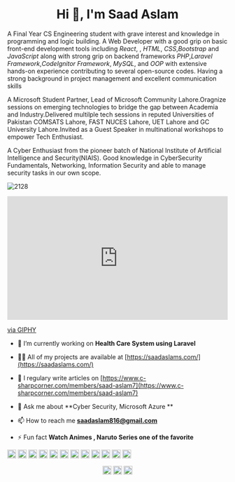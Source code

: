 <h1 align="center">Hi 👋, I'm Saad Aslam</h1>
 <p class="font-ram text-black-50 py-2 bio">
                                    A Final Year CS Engineering student with grave 
                                    interest and knowledge in programming and logic building. 
                                    A Web Developer with a good grip on 
                                    basic front-end development tools including <i>React</i>, 
                                    , <i>HTML</i>, <i>CSS</i>,<i>Bootstrap</i> and <i>JavaScript</i> along with strong grip on 
                                    backend frameworks <i>PHP</i>,<i>Laravel Framework</i>,<i>CodeIgnitor Framework</i>, <i>MySQL</i>, 
                                    and <i>OOP</i> with extensive hands-on experience 
                                    contributing to several open-source codes. Having a strong background in project 
                                    management and excellent communication skills</p>
                                <p class="font-ram text-black-50 py-2 bio">
                                    A Microsoft 
                                    Student Partner, Lead of Microsoft Community Lahore.Oragnize sessions on emerging technologies to
                                    bridge the gap between Academia and Industry.Delivered multilple tech sessions in reputed Universities 
                                    of Pakistan COMSATS Lahore, FAST NUCES Lahore, UET Lahore and GC University Lahore.Invited as a Guest Speaker
                                    in multinational workshops to empower Tech Enthusiast.
                                </p>
                                <p class="font-ram text-black-50 py-2 bio">
                                    A Cyber Enthusiast from the pioneer batch of National Institute of Artificial Intelligence and Security(NIAIS).
                                   Good knowledge in CyberSecurity Fundamentals, Networking, Information Security and able to manage security tasks
                                   in our own scope.
                                </p>
<p align="left"> <img src="https://komarev.com/ghpvc/?username=2128" alt="2128" /> </p>
<div style="width:100%;height:0;padding-bottom:56%;position:relative;"><iframe src="https://giphy.com/embed/xonOzxf2M8hNu" width="100%" height="100%" style="position:absolute" frameBorder="0" class="giphy-embed" allowFullScreen></iframe></div><p><a href="https://giphy.com/gifs/xonOzxf2M8hNu">via GIPHY</a></p>

- 🔭 I’m currently working on **Health Care System using Laravel**

- 👨‍💻 All of my projects are available at [https://saadaslams.com/](https://saadaslams.com/)

- 📝 I regulary write articles on [https://www.c-sharpcorner.com/members/saad-aslam7](https://www.c-sharpcorner.com/members/saad-aslam7)

- 💬 Ask me about **Cyber Security, Microsoft Azure **

- 📫 How to reach me **saadaslam816@gmail.com**

- ⚡ Fun fact **Watch Animes , Naruto Series one of the favorite**

<p align="left"><img src="https://konpa.github.io/devicon/devicon.git/icons/vuejs/vuejs-original-wordmark.svg" alt="vuejs" width="20" height="20"/> <img src="https://konpa.github.io/devicon/devicon.git/icons/react/react-original-wordmark.svg" alt="react" width="20" height="20"/> <img src="https://konpa.github.io/devicon/devicon.git/icons/c/c-original.svg" alt="c" width="20" height="20"/> <img src="https://konpa.github.io/devicon/devicon.git/icons/cplusplus/cplusplus-original.svg" alt="cplusplus" width="20" height="20"/> <img src="https://konpa.github.io/devicon/devicon.git/icons/css3/css3-original-wordmark.svg" alt="css3" width="20" height="20"/> <img src="https://konpa.github.io/devicon/devicon.git/icons/java/java-original-wordmark.svg" alt="java" width="20" height="20"/> <img src="https://konpa.github.io/devicon/devicon.git/icons/javascript/javascript-original.svg" alt="javascript" width="20" height="20"/> <img src="https://konpa.github.io/devicon/devicon.git/icons/laravel/laravel-plain-wordmark.svg" alt="laravel" width="20" height="20"/> <img src="https://konpa.github.io/devicon/devicon.git/icons/mysql/mysql-original-wordmark.svg" alt="mysql" width="20" height="20"/> <img src="https://konpa.github.io/devicon/devicon.git/icons/php/php-original.svg" alt="php" width="20" height="20"/> <img src="https://konpa.github.io/devicon/devicon.git/icons/python/python-original-wordmark.svg" alt="python" width="20" height="20"/> <img src="https://konpa.github.io/devicon/devicon.git/icons/oracle/oracle-original.svg" alt="oracle" width="20" height="20"/></p><p align="center">
<a href="https://linkedin.com/in/saad-aslam-a83889152" target="blank"><img align="center" src="https://cdn.jsdelivr.net/npm/simple-icons@3.0.1/icons/linkedin.svg" alt="saad-aslam-a83889152" height="20" width="20" /></a>
<a href="https://fb.com/saad.aslam.7355" target="blank"><img align="center" src="https://cdn.jsdelivr.net/npm/simple-icons@3.0.1/icons/facebook.svg" alt="saad.aslam.7355" height="20" width="20" /></a>
<a href="https://instagram.com/saad.aslam43" target="blank"><img align="center" src="https://cdn.jsdelivr.net/npm/simple-icons@3.0.1/icons/instagram.svg" alt="saad.aslam43" height="20" width="20" /></a>
</p>
